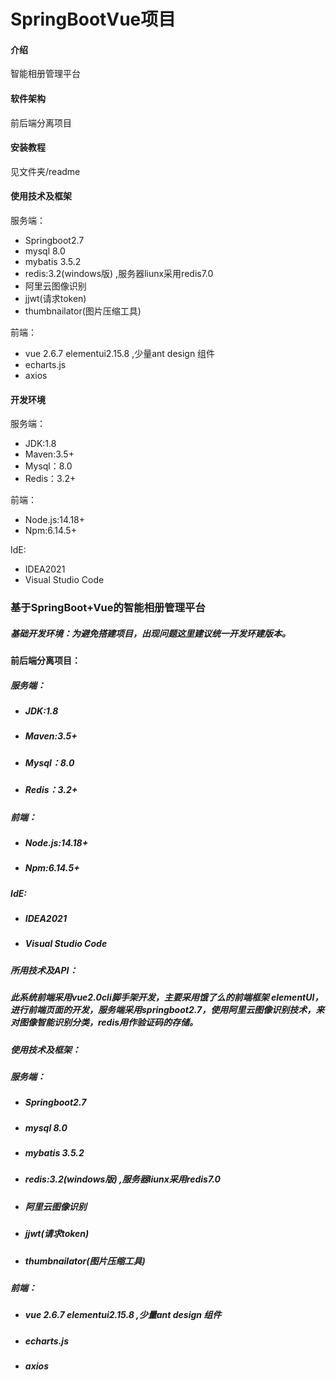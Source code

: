 # SpringBootVue项目

#### 介绍
智能相册管理平台

#### 软件架构
前后端分离项目


#### 安装教程

见文件夹/readme

#### 使用技术及框架
服务端：

- Springboot2.7
- mysql 8.0
- mybatis 3.5.2
- redis:3.2(windows版) ,服务器liunx采用redis7.0
- 阿里云图像识别
- jjwt(请求token)
- thumbnailator(图片压缩工具)

前端：

- vue 2.6.7  elementui2.15.8 ,少量ant design 组件
- echarts.js
- axios

#### 开发环境

服务端：

- JDK:1.8
- Maven:3.5+
- Mysql：8.0
- Redis：3.2+

前端：

- Node.js:14.18+
- Npm:6.14.5+

IdE:

- IDEA2021
- Visual Studio Code



### 基于SpringBoot+Vue的智能相册管理平台

##### 基础开发环境：为避免搭建项目，出现问题这里建议统一开发环建版本。

#### 前后端分离项目：

##### 服务端：

- ##### JDK:1.8

- ##### Maven:3.5+

- ##### Mysql：8.0

- ##### Redis：3.2+

##### 前端：

- ##### Node.js:14.18+

- ##### Npm:6.14.5+

##### IdE:

- ##### IDEA2021

- ##### Visual Studio Code

##### 所用技术及API：

#####       此系统前端采用vue2.0cli脚手架开发，主要采用饿了么的前端框架 elementUI，进行前端页面的开发，服务端采用springboot2.7，使用阿里云图像识别技术，来对图像智能识别分类，redis用作验证码的存储。

##### 使用技术及框架：

##### 服务端：

- ##### Springboot2.7

- ##### mysql 8.0

- ##### mybatis 3.5.2

- ##### redis:3.2(windows版) ,服务器liunx采用redis7.0

- ##### 阿里云图像识别

- ##### jjwt(请求token)

- ##### thumbnailator(图片压缩工具)

##### 前端：

- ##### vue 2.6.7  elementui2.15.8 ,少量ant design 组件

- ##### echarts.js

- ##### axios

